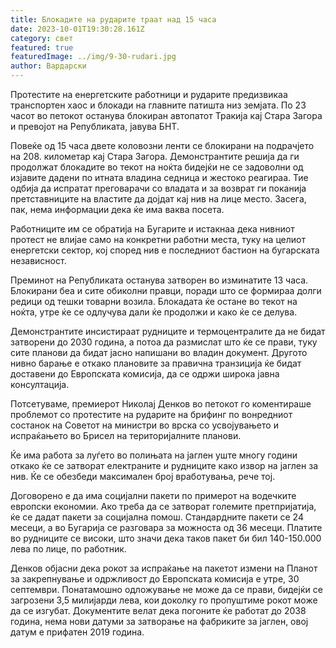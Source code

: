 ```yaml
---
title: Блокадите на рударите траат над 15 часа
date: 2023-10-01T19:30:28.161Z
category: свет
featured: true
featuredImage: ../img/9-30-rudari.jpg
author: Вардарски
---
```

Протестите на енергетските работници и рударите предизвикаа транспортен хаос и блокади на главните патишта низ земјата. По 23 часот во петокот останува блокиран автопатот Тракија кај Стара Загора и превојот на Републиката, јавува БНТ.

Повеќе од 15 часа двете коловозни ленти се блокирани на подрачјето на 208. километар кај Стара Загора. Демонстрантите решија да ги продолжат блокадите во текот на ноќта бидејќи не се задоволни од изјавите дадени по итната владина седница и жестоко реагираа. Тие одбија да испратат преговарачи со владата и за возврат ги поканија претставниците на властите да дојдат кај нив на лице место. Засега, пак, нема информации дека ќе има ваква посета.

Работниците им се обратија на Бугарите и истакнаа дека нивниот протест не влијае само на конкретни работни места, туку на целиот енергетски сектор, кој според нив е последниот бастион на бугарската независност.

Преминот на Републиката останува затворен во изминатите 13 часа. Блокирани беа и сите обиколни правци, поради што се формираа долги редици од тешки товарни возила. Блокадата ќе остане во текот на ноќта, утре ќе се одлучува дали ќе продолжи и како ќе се делува.

Демонстрантите инсистираат рудниците и термоцентралите да не бидат затворени до 2030 година, а потоа да размислат што ќе се прави, туку сите планови да бидат јасно напишани во владин документ. Другото нивно барање е откако плановите за правична транзиција ќе бидат доставени до Европската комисија, да се одржи широка јавна консултација.

Потсетуваме, премиерот Николај Денков во петокот го коментираше проблемот со протестите на рударите на брифинг по вонредниот состанок на Советот на министри во врска со усвојувањето и испраќањето во Брисел на територијалните планови.

Ќе има работа за луѓето во полињата на јаглен уште многу години откако ќе се затворат електраните и рудниците како извор на јаглен за нив. Ќе се обезбеди максимален број вработувања, рече тој.

Договорено е да има социјални пакети по примерот на водечките европски економии. Ако треба да се затворат големите претпријатија, ќе се дадат пакети за социјална помош. Стандардните пакети се 24 месеци, а во Бугарија се разговара за можноста од 36 месеци. Платите во рудниците се високи, што значи дека таков пакет би бил 140-150.000 лева по лице, по работник.

Денков објасни дека рокот за испраќање на пакетот измени на Планот за закрепнување и одржливост до Европската комисија е утре, 30 септември. Понатамошно одложување не може да се прави, бидејќи се загрозени 3,5 милијарди лева, кои доколку го пропуштиме рокот може да се изгубат. Документите велат дека погоните ќе работат до 2038 година, нема нови датуми за затворање на фабриките за јаглен, овој датум е прифатен 2019 година.